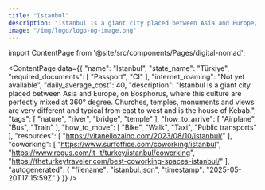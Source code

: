 ```yaml
---
title: "Istanbul"
description: "Istanbul is a giant city placed between Asia and Europe, on Bosphorus, where this culture are perfectly mixed at 360° degree. Churches, temples, monuments and views are very different and typical from east to west and is the house of Kebab."
image: "/img/logo/logo-og-image.png"
---
```

import ContentPage from '@site/src/components/Pages/digital-nomad';

<ContentPage
    data={{
  "name": "Istanbul",
  "state_name": "Türkiye",
  "required_documents": [
    "Passport",
    "CI"
  ],
  "internet_roaming": "Not yet available",
  "daily_average_cost": 40,
  "description": "Istanbul is a giant city placed between Asia and Europe, on Bosphorus, where this culture are perfectly mixed at 360° degree. Churches, temples, monuments and views are very different and typical from east to west and is the house of Kebab.",
  "tags": [
    "nature",
    "river",
    "bridge",
    "temple"
  ],
  "how_to_arrive": [
    "Airplane",
    "Bus",
    "Train"
  ],
  "how_to_move": [
    "Bike",
    "Walk",
    "Taxi",
    "Public transports"
  ],
  "resources": [
    "https://vitanellozaino.com/2023/08/10/istanbul/"
  ],
  "coworking": [
    "https://www.surfoffice.com/coworking/istanbul",
    "https://www.regus.com/it-it/turkey/istanbul/coworking",
    "https://theturkeytraveler.com/best-coworking-spaces-istanbul/"
  ],
  "autogenerated": {
    "filename": "istanbul.json",
    "timestamp": "2025-05-20T17:15:59Z"
  }
}}
/>

